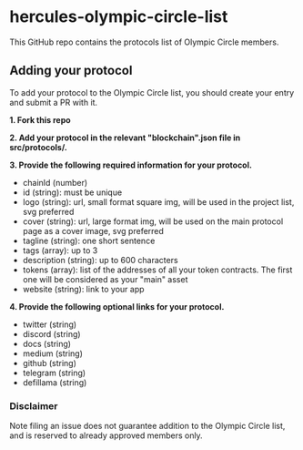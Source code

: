 # hercules-olympic-circle-list

This GitHub repo contains the protocols list of Olympic Circle members.

## Adding your protocol

To add your protocol to the Olympic Circle list, you should create your entry and submit a PR with it.

**1. Fork this repo**

**2. Add your protocol in the relevant "blockchain".json file in src/protocols/.**

**3. Provide the following required information for your protocol.**

- chainId (number)
- id (string): must be unique
- logo (string): url, small format square img, will be used in the project list, svg preferred
- cover (string): url, large format img, will be used on the main protocol page as a cover image, svg preferred
- tagline (string): one short sentence
- tags (array): up to 3
- description (string): up to 600 characters
- tokens (array): list of the addresses of all your token contracts. The first one will be considered as your "main" asset
- website (string): link to your app

**4. Provide the following optional links for your protocol.**

- twitter (string)
- discord (string)
- docs (string)
- medium (string)
- github (string)
- telegram (string)
- defillama (string)

### Disclaimer

Note filing an issue does not guarantee addition to the Olympic Circle list,
and is reserved to already approved members only.
